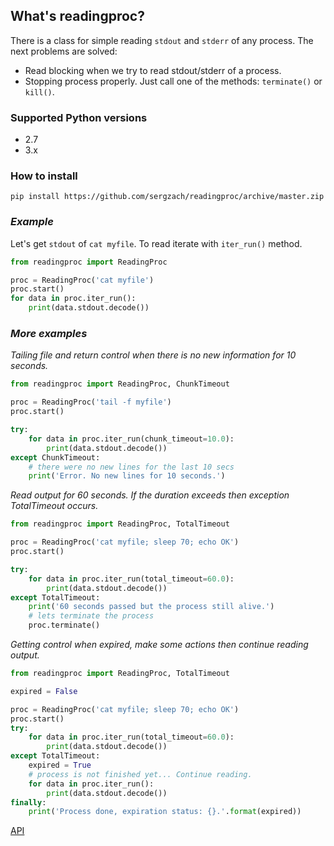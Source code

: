 ## What's readingproc?

There is a class for simple reading `stdout` and `stderr` of any process. 
The next problems are solved:
* Read blocking when we try to read stdout/stderr of a process. 
* Stopping process properly. Just call one of the methods: `terminate()` or `kill()`.

### Supported Python versions
* 2.7
* 3.x

### How to install

`pip install https://github.com/sergzach/readingproc/archive/master.zip`

### *Example*

Let's get `stdout` of `cat myfile`. To read iterate with `iter_run()` method.

```python
from readingproc import ReadingProc

proc = ReadingProc('cat myfile')
proc.start()
for data in proc.iter_run():
    print(data.stdout.decode())
```

### *More examples*

*Tailing file and return control when there is no new information for 10 seconds.*

```python
from readingproc import ReadingProc, ChunkTimeout

proc = ReadingProc('tail -f myfile')
proc.start()

try:
    for data in proc.iter_run(chunk_timeout=10.0):
        print(data.stdout.decode())
except ChunkTimeout:
    # there were no new lines for the last 10 secs
    print('Error. No new lines for 10 seconds.')    
```

*Read output for 60 seconds. If the duration exceeds then exception TotalTimeout occurs.*
```python
from readingproc import ReadingProc, TotalTimeout

proc = ReadingProc('cat myfile; sleep 70; echo OK')
proc.start()

try:
    for data in proc.iter_run(total_timeout=60.0):
        print(data.stdout.decode())
except TotalTimeout:
    print('60 seconds passed but the process still alive.')
    # lets terminate the process
    proc.terminate()
```

*Getting control when expired, make some actions then continue reading output.*

```python
from readingproc import ReadingProc, TotalTimeout

expired = False

proc = ReadingProc('cat myfile; sleep 70; echo OK')
proc.start()
try:
    for data in proc.iter_run(total_timeout=60.0):
        print(data.stdout.decode())
except TotalTimeout:
    expired = True
    # process is not finished yet... Continue reading.
    for data in proc.iter_run():
        print(data.stdout.decode())
finally:
    print('Process done, expiration status: {}.'.format(expired))
```

[API](API.md)